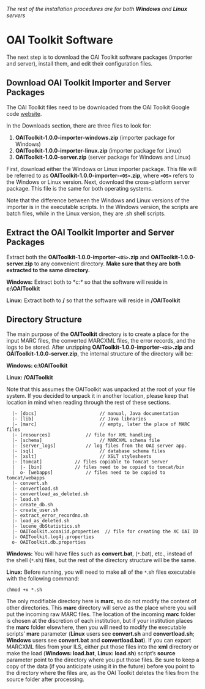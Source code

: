 _The rest of the installation procedures are for both **Windows** and **Linux** servers_

# OAI Toolkit Software #

The next step is to download the OAI Toolkit software packages (importer and server), install them, and edit their configuration files.

## Download OAI Toolkit Importer and Server Packages ##

The OAI Toolkit files need to be downloaded from the OAI Toolkit Google code [website](http://code.google.com/p/xcoaitoolkit/downloads/list).

In the Downloads section, there are three files to look for:
  1. **OAIToolkit-1.0.0-importer-windows.zip** (importer package for Windows)
  1. **OAIToolkit-1.0.0-importer-linux.zip** (importer package for Linux)
  1. **OAIToolkit-1.0.0-server.zip** (server package for Windows and Linux)

First, download either the Windows or Linux importer package. This file will be referred to as **OAIToolkit-1.0.0-importer-`<OS>`.zip**, where
**`<OS>`** refers to the Windows or Linux version.  Next, download the cross-platform server package. This file is the same for both operating systems.

Note that the difference between the Windows and Linux versions of the importer is in the executable scripts. In the Windows version, the scripts are batch files, while in the Linux version, they are .sh shell scripts.

## Extract the OAI Toolkit Importer and Server Packages ##

Extract both the **OAIToolkit-1.0.0-importer-`<OS>`.zip** and **OAIToolkit-1.0.0-server.zip** to any convenient directory. **Make sure that they are both extracted to the same directory.**

**Windows:** Extract both to **c:\** so that the software will reside in **c:\OAIToolkit**

**Linux:** Extract both to **/** so that the software will reside in **/OAIToolkit**

## Directory Structure ##

The main purpose of the **OAIToolkit** directory is to create a place for the input MARC files, the converted MARCXML files, the error records, and the logs to be stored. After unzipping **OAIToolkit-1.0.0-importer-`<OS>`.zip** and **OAIToolkit-1.0.0-server.zip**, the internal structure of the directory will be:

**Windows: c:\OAIToolkit**

**Linux: /OAIToolkit**

Note that this assumes the OAIToolkit was unpacked at the root of your file system. If you decided to unpack it in another location, please keep that location in mind when reading through the rest of these sections.

```
  |- [docs]                       // manual, Java documentation
  |- [lib]                        // Java libraries
  |- [marc]                       // empty, later the place of MARC files
  |- [resources]		     // file for XML handling
  |- [schema]                     // MARCXML schema file
  |- [server_logs]		     // log files from the OAI server app.
  |- [sql]                        // database schema files
  |- [xslt]                       // XSLT stylesheets
  |- [tomcat]		     // files copiable to Tomcat Server
  |  |- [bin]		     // files need to be copied to tomcat/bin
  |  o- [webapps] 		     // files need to be copied to tomcat/webapps
  |- convert.sh
  |- convertload.sh
  |- convertload_as_deleted.sh	
  |- load.sh
  |- create_db.sh
  |- create_user.sh
  |- extract_error_recordno.sh
  |- load_as_deleted.sh
  |- lucene_dbStatistics.sh
  |- OAIToolkit.xcoaiid.properties  // file for creating the XC OAI ID
  |- OAIToolkit.log4j.properties
  o- OAIToolkit.db.properties
```


**Windows:**  You will have files such as **convert.bat**, (`*`.bat), etc., instead of the shell (`*`.sh) files, but the rest of the directory structure will be the same.

**Linux:** Before running, you will need to make all of the `*`.sh files executable with the following command:

```
chmod +x *.sh
```

The only modifiable directory here is **marc**, so do not modify the content of other directories. This **marc** directory will serve as the place where you will put the incoming raw MARC files. The location of the incoming **marc** folder is chosen at the discretion of each institution, but if your institution places the **marc** folder elsewhere, then you will need to modify the executable scripts’ **marc** parameter (**Linux** users see **convert.sh** and **convertload.sh**; **Windows** users see **convert.bat** and **convertload.bat**). If you can export MARCXML files from your ILS, either put those files into the **xml** directory or make the load (**Windows: load.bat**, **Linux: load.sh**) script’s **source** parameter point to the directory where you put those files. Be sure to keep a copy of the data (if you anticipate using it in the future) before you point to the directory where the files are, as the OAI Toolkit deletes the files from the source folder after processing.